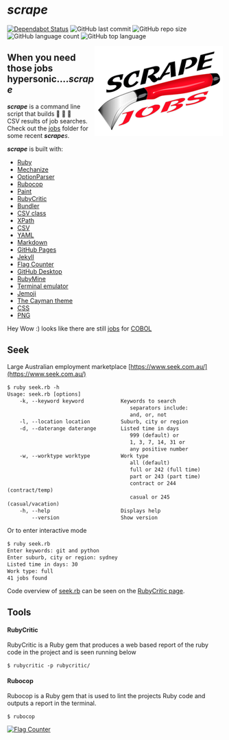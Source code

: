 # **_scrape_**

[![Dependabot Status](https://api.dependabot.com/badges/status?host=github&repo=fuchsia-programming/scrape)](https://dependabot.com)
![GitHub last commit](https://img.shields.io/github/last-commit/fuchsia-programming/scrape)
![GitHub repo size](https://img.shields.io/github/repo-size/fuchsia-programming/scrape)
![GitHub language count](https://img.shields.io/github/languages/count/fuchsia-programming/scrape)
![GitHub top language](https://img.shields.io/github/languages/top/fuchsia-programming/scrape)
   
<img src="assets/images/logo.png" align="right">

## **When you need those jobs hypersonic...._scrape_**

**_scrape_** is a command line script that builds 🔧 🔩 🔨  
CSV results of job searches. Check out the [jobs](
https://github.com/fuchsia-programming/scrape/tree/master/jobs)
folder for some recent **_scrape_**_s_. 

**_scrape_** is built with:

- [Ruby](https://www.ruby-lang.org)
- [Mechanize](https://github.com/sparklemotion/mechanize)
- [OptionParser](https://docs.ruby-lang.org/en/2.5.0/OptionParser.html)
- [Rubocop](https://github.com/rubocop-hq/rubocop)
- [Paint](https://github.com/janlelis/paint)
- [RubyCritic](https://github.com/whitesmith/rubycritic)
- [Bundler](https://bundler.io/)
- [CSV class](https://ruby-doc.org/stdlib-2.5.0/libdoc/csv/rdoc/CSV.html)
- [XPath](https://en.wikipedia.org/wiki/XPath)
- [CSV](https://en.wikipedia.org/wiki/Comma-separated_values)
- [YAML](http://yaml.org/)
- [Markdown](https://daringfireball.net/projects/markdown/syntax)
- [GitHub Pages](https://pages.github.com/)
- [Jekyll](https://jekyllrb.com/)
- [Flag Counter](https://flagcounter.com)
- [GitHub Desktop](https://desktop.github.com/)
- [RubyMine](https://www.jetbrains.com/ruby/)
- [Terminal emulator](https://en.wikipedia.org/wiki/Terminal_emulator)
- [Jemoji](https://github.com/jekyll/jemoji)
- [The Cayman theme](https://github.com/pages-themes/cayman)
- [CSS](https://developer.mozilla.org/en-US/docs/Web/CSS)
- [PNG](https://en.wikipedia.org/wiki/Portable_Network_Graphics)

Hey Wow :) looks like there are still [jobs](https://github.com/fuchsia-programming/scrape/blob/master/jobs/cobol-worktype-all.csv) for [COBOL](
https://en.wikipedia.org/wiki/COBOL)

## Seek 

Large Australian employment marketplace
[https://www.seek.com.au/](https://www.seek.com.au/)  

```
$ ruby seek.rb -h
Usage: seek.rb [options]
    -k, --keyword keyword            Keywords to search
                                        separators include:
                                        and, or, not
    -l, --location location          Suburb, city or region
    -d, --daterange daterange        Listed time in days
                                        999 (default) or
                                        1, 3, 7, 14, 31 or
                                        any positive number
    -w, --worktype worktype          Work type
                                        all (default)
                                        full or 242 (full time)
                                        part or 243 (part time)
                                        contract or 244 (contract/temp)
                                        casual or 245 (casual/vacation)
    -h, --help                       Displays help
        --version                    Show version
```
Or to enter interactive mode
```
$ ruby seek.rb 
Enter keywords: git and python
Enter suburb, city or region: sydney
Listed time in days: 30
Work type: full
41 jobs found
```

Code overview of [seek.rb](
https://github.com/fuchsia-programming/scrape/blob/master/seek.rb) 
can be seen on the [RubyCritic page](
https://fuchsia-programming.github.io/scrape/rubycritic/overview.html).


## Tools

#### RubyCritic

RubyCritic is a Ruby gem that produces a web based report of the ruby
code in the project and is seen running below

```
$ rubycritic -p rubycritic/
```

#### Rubocop

Rubocop is a Ruby gem that is used to lint the projects Ruby code and
outputs a report in the terminal.

```
$ rubocop
```

<a href="https://info.flagcounter.com/0gCz">
    <img src="https://s05.flagcounter.com/count2/0gCz/bg_FFFFFF/txt_000000/border_CCCCCC/columns_2/maxflags_250/viewers_0/labels_1/pageviews_0/flags_0/percent_0/" alt="Flag Counter">
</a>
